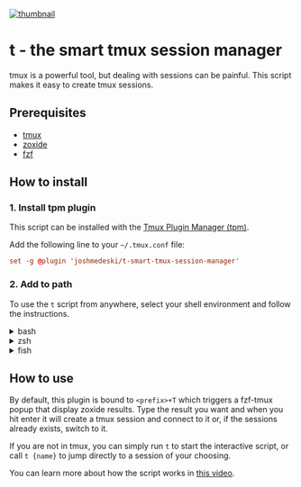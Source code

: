 <a href="https://www.joshmedeski.com/posts/smart-tmux-sessions-with-zoxide-and-fzf/" target="_blank">

![thumbnail](https://github.com/joshmedeski/t-smart-tmux-session-manager/blob/main/smart-tmux-sessions-with-zoxide-and-fzf.jpeg?raw=true)

</a>

# t - the smart tmux session manager

tmux is a powerful tool, but dealing with sessions can be painful. This script makes it easy to create tmux sessions.

## Prerequisites

- [tmux](https://github.com/tmux/tmux)
- [zoxide](https://github.com/ajeetdsouza/zoxide)
- [fzf](https://github.com/junegunn/fzf)

## How to install

### 1. Install tpm plugin

This script can be installed with the [Tmux Plugin Manager (tpm)](https://github.com/tmux-plugins/tpm).

Add the following line to your `~/.tmux.conf` file:

```conf
set -g @plugin 'joshmedeski/t-smart-tmux-session-manager'
```

### 2. Add to path

To use the `t` script from anywhere, select your shell environment and follow the instructions.

<details>
<summary>bash</summary>

Add the following line to `~/.bashrc`

```fish
export PATH=$HOME/.config/tmux/plugins/t-smart-tmux-session-manager/bin:$PATH
```
</details>

<details>
<summary>zsh</summary>

Add the following line to `~/.zprofile`

```fish
export PATH=$HOME/.config/tmux/plugins/t-smart-tmux-session-manager/bin:$PATH
```
</details>

<details>
<summary>fish</summary>

Add the following line to `~/.config/fish/config.fish`

```fish
fish_add_path $HOME/.config/tmux/plugins/t-smart-tmux-session-manager/bin
```
</details>

## How to use

By default, this plugin is bound to `<prefix>+T` which triggers a fzf-tmux popup that display zoxide results. Type the result you want and when you hit enter it will create a tmux session and connect to it or, if the sessions already exists, switch to it.

If you are not in tmux, you can simply run `t` to start the interactive script, or call `t {name}` to jump directly to a session of your choosing.

You can learn more about how the script works in [this video](https://www.youtube.com/watch?v=l_TTxc0AcCw).

